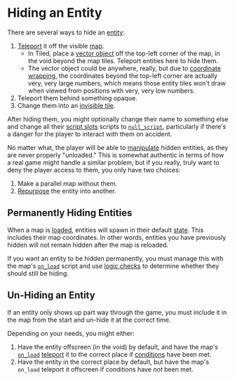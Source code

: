 # Hiding an Entity

There are several ways to hide an [entity](entities):

1. [Teleport](actions#position-assignment) it off the visible [map](maps).
	- In Tiled, place a [vector object](vector_objects) off the top-left corner of the map, in the void beyond the map tiles. Teleport entities here to hide them.
	- The vector object could be anywhere, really, but due to [coordinate wrapping](vector_objects#coordinate-overflow), the coordinates beyond the top-left corner are actually very, very large numbers, which means those entity tiles won't draw when viewed from positions with very, very low numbers.
2. Teleport them behind something opaque.
3. Change them into an [invisible tile](entity_types#null-entity).

After hiding them, you might optionally change their name to something else and change all their [script slots](scripts#script-slots) scripts to [`null_script`](scripts#null_script), particularly if there's a danger for the player to interact with them on accident.

No matter what, the player will be able to [manipulate](hex_editor) hidden entities, as they are never properly "unloaded." This is somewhat authentic in terms of how a real game might handle a similar problem, but if you really, truly want to deny the player access to them, you only have two choices:

1. Make a parallel map without them.
2. [Repurpose](actors) the entity into another.

## Permanently Hiding Entities

When a map is [loaded](maps#map-loads), entities will spawn in their default [state](entities#entity-properties). This includes their map coordinates. In other words, entities you have previously hidden will not remain hidden after the map is reloaded.

If you want an entity to be hidden permanently, you must manage this with the map's [`on_load`](scripts#on_load) script and use [logic checks](script_control_flow) to determine whether they should still be hiding.

## Un-Hiding an Entity

If an entity only shows up part way through the game, you must include it in the map from the start and un-hide it at the correct time.

Depending on your needs, you might either:

1. Have the entity offscreen (in the void) by default, and have the map's [`on_load`](scripts#on_load) [teleport](actions#position-assignment) it to the correct place if [conditions](state#save-flags) have been met.
2. Have the entity in the correct place by default, but have the map's `on_load` teleport it offscreen if conditions have *not* been met.

